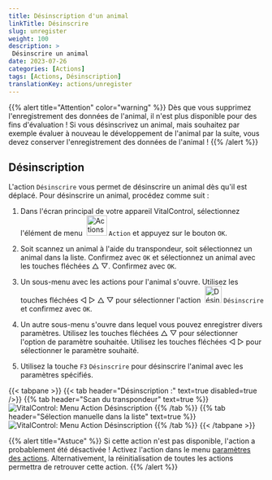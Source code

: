```yaml
---
title: Désinscription d'un animal
linkTitle: Désinscrire
slug: unregister
weight: 100
description: >
 Désinscrire un animal
date: 2023-07-26
categories: [Actions]
tags: [Actions, Désinscription]
translationKey: actions/unregister
---
```

{{% alert title="Attention" color="warning" %}}
Dès que vous supprimez l'enregistrement des données de l'animal, il n'est plus disponible pour des fins d'évaluation ! Si vous désinscrivez un animal, mais souhaitez par exemple évaluer à nouveau le développement de l'animal par la suite, vous devez conserver l'enregistrement des données de l'animal !
{{% /alert %}}

## Désinscription

L'action `Désinscrire` vous permet de désinscrire un animal dès qu'il est déplacé. Pour désinscrire un animal, procédez comme suit :

1. Dans l'écran principal de votre appareil VitalControl, sélectionnez l'élément de menu &nbsp;<img src="/icons/actions.svg" width="40" align="bottom" alt="Actions" /> `Action` et appuyez sur le bouton `OK`.

2. Soit scannez un animal à l'aide du transpondeur, soit sélectionnez un animal dans la liste. Confirmez avec `OK` et sélectionnez un animal avec les touches fléchées △ ▽. Confirmez avec `OK`.

3. Un sous-menu avec les actions pour l'animal s'ouvre. Utilisez les touches fléchées ◁ ▷ △ ▽ pour sélectionner l'action &nbsp;<img src="/icons/actions/unregister.svg" width="33" align="bottom" alt="Désinscrire" /> `Désinscrire` et confirmez avec `OK`.

4. Un autre sous-menu s'ouvre dans lequel vous pouvez enregistrer divers paramètres. Utilisez les touches fléchées △ ▽ pour sélectionner l'option de paramètre souhaitée. Utilisez les touches fléchées ◁ ▷ pour sélectionner le paramètre souhaité.

5. Utilisez la touche `F3` `Désinscrire` pour désinscrire l'animal avec les paramètres spécifiés.

{{< tabpane >}}
{{< tab header="Désinscription :" text=true disabled=true />}}
{{% tab header="Scan du transpondeur" text=true %}}
![VitalControl: Menu Action Désinscription](../images/unregister-scan.png "Désinscrire un animal")
{{% /tab %}}
{{% tab header="Sélection manuelle dans la liste" text=true %}}
![VitalControl: Menu Action Désinscription](../images/unregister.png "Désinscrire un animal")
{{% /tab %}}
{{< /tabpane >}}


{{% alert title="Astuce" %}}
Si cette action n'est pas disponible, l'action a probablement été désactivée ! Activez l'action dans le menu [paramètres des actions](../setting/). Alternativement, la réinitialisation de toutes les actions permettra de retrouver cette action.
{{% /alert %}}
